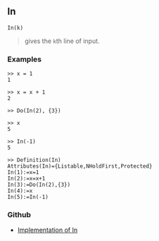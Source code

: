 ## In

```
In(k)
```

> gives the `k`th line of input.

### Examples

```
>> x = 1
1

>> x = x + 1
2

>> Do(In(2), {3})
    
>> x
5

>> In(-1)
5

>> Definition(In)
Attributes(In)={Listable,NHoldFirst,Protected}
In(1):=x=1
In(2):=x=x+1
In(3):=Do(In(2),{3})
In(4):=x
In(5):=In(-1)
```
 

### Github

* [Implementation of In](https://github.com/axkr/symja_android_library/blob/master/symja_android_library/matheclipse-core/src/main/java/org/matheclipse/core/reflection/system/In.java#L17) 
